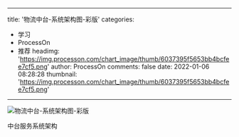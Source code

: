 
---
title: '物流中台-系统架构图-彩版'
categories: 
 - 学习
 - ProcessOn
 - 推荐
headimg: 'https://img.processon.com/chart_image/thumb/6037395f5653bb4bcfee7cf5.png'
author: ProcessOn
comments: false
date: 2022-01-06 08:28:28
thumbnail: 'https://img.processon.com/chart_image/thumb/6037395f5653bb4bcfee7cf5.png'
---

<div>   
<img class="thumb" alt="物流中台-系统架构图-彩版" src="https://img.processon.com/chart_image/thumb/6037395f5653bb4bcfee7cf5.png" referrerpolicy="no-referrer">
<p>中台服务系统架构</p>  
</div>
            